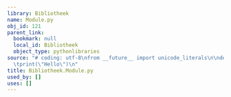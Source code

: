 ```yaml
---
library: Bibliotheek
name: Module.py
obj_id: 121
parent_link:
  bookmark: null
  local_id: Bibliotheek
  object_type: pythonlibraries
source: "# coding: utf-8\nfrom __future__ import unicode_literals\n\ndef script():\n\
  \tprint(\"Hello\")\n"
title: Bibliotheek.Module.py
used_by: []
uses: []
---
```

